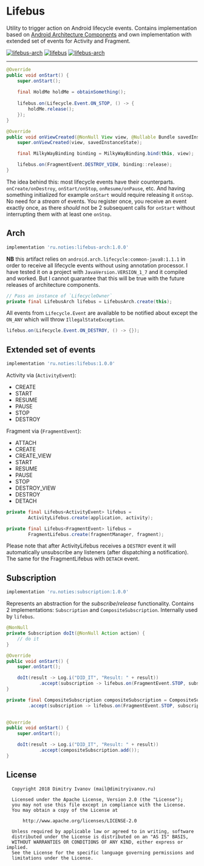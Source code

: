 # Lifebus

Utility to trigger action on Android lifecycle events. Contains implementation based on [Android Architecture Components](https://developer.android.com/topic/libraries/architecture/index.html) and own implementation with extended set of events for Activity and Fragment.

[![lifebus-arch](https://img.shields.io/maven-central/v/ru.noties/lifebus-arch.svg?label=lifebus-arch)](http://search.maven.org/#search|ga|1|g%3A%22ru.noties%22%20AND%20a%3A%22lifebus-arch%22)
[![lifebus](https://img.shields.io/maven-central/v/ru.noties/lifebus.svg?label=lifebus)](http://search.maven.org/#search|ga|1|g%3A%22ru.noties%22%20AND%20a%3A%22lifebus%22)
[![lifebus-arch](https://img.shields.io/maven-central/v/ru.noties/subscription.svg?label=subscription)](http://search.maven.org/#search|ga|1|g%3A%22ru.noties%22%20AND%20a%3A%22subscription%22)

---

```java
@Override
public void onStart() {
    super.onStart();
    
    final HoldMe holdMe = obtainSomething();
    
    lifebus.on(Lifecycle.Event.ON_STOP, () -> {
        holdMe.release();
    });
}
```

```java
@Override
public void onViewCreated(@NonNull View view, @Nullable Bundle savedInstanceState) {
    super.onViewCreated(view, savedInstanceState);

    final MilkyWayBinding binding = MilkyWayBinding.bind(this, view);

    lifebus.on(FragmentEvent.DESTROY_VIEW, binding::release);
}
```

The idea behind this: most lifecycle events have their counterparts. `onCreate/onDestroy`, `onStart/onStop`, `onResume/onPause`, etc. And having something initialized for example `onStart` would require releasing it `onStop`. No need for a _stream_ of events. You register once, you receive an event exactly once, as there _should_ not be 2 subsequent calls for `onStart` without interrupting them with at least one `onStop`.


## Arch

```gradle
implementation 'ru.noties:lifebus-arch:1.0.0'
```

**NB** this artifact relies on `android.arch.lifecycle:common-java8:1.1.1` in order to receive all lifecycle events without using annotation processor. I have tested it on a project with `JavaVersion.VERSION_1_7` and it compiled and worked. But I cannot guarantee that this will be true with the future releases of architecture components.

```java
// Pass an instance of `LifecycleOwner`
private final LifebusArch lifebus = LifebusArch.create(this);
``` 

All events from `Lifecycle.Event` are available to be notified about except the `ON_ANY` which will throw `IllegalStateException`.

```java
lifebus.on(Lifecycle.Event.ON_DESTROY, () -> {});
```


## Extended set of events

```gradle
implementation 'ru.noties:lifebus:1.0.0'
```

Activity via (`ActivityEvent`):
* CREATE
* START
* RESUME
* PAUSE
* STOP
* DESTROY

Fragment via (`FragmentEvent`):
* ATTACH
* CREATE
* CREATE_VIEW
* START
* RESUME
* PAUSE
* STOP
* DESTROY_VIEW
* DESTROY
* DETACH

```java
private final Lifebus<ActivityEvent> lifebus = 
        ActivityLifebus.create(application, activity);
```

```java
private final Lifebus<FragmentEvent> lifebus = 
        FragmentLifebus.create(fragmentManager, fragment);
```

Please note that after ActivityLifebus receives a `DESTROY` event it will automatically unsubscribe any listeners (after dispatching a notification). The same for the FragmentLifebus with `DETACH` event.

## Subscription

```gradle
implementation 'ru.noties:subscription:1.0.0'
```

Represents an abstraction for the _subscribe_/_release_ functionality. Contains 2 implementations: `Subscription` and `CompositeSubscription`. Internally used by `lifebus`.

```java
@NonNull
private Subscription doIt(@NonNull Action action) {
    // do it
}

@Override
public void onStart() {
    super.onStart();

    doIt(result -> Log.i("DID_IT", "Result: " + result))
            .accept(subscription -> lifebus.on(FragmentEvent.STOP, subscription::unsubscribe));
}
```

```java
private final CompositeSubscription compositeSubscription = CompositeSubscription.create()
        .accept(subscription -> lifebus.on(FragmentEvent.STOP, subscription::unsubscribe));
    

@Override
public void onStart() {
    super.onStart();

    doIt(result -> Log.i("DID_IT", "Result: " + result))
            .accept(compositeSubscription.add());
}
```

## License

```
  Copyright 2018 Dimitry Ivanov (mail@dimitryivanov.ru)

  Licensed under the Apache License, Version 2.0 (the "License");
  you may not use this file except in compliance with the License.
  You may obtain a copy of the License at

      http://www.apache.org/licenses/LICENSE-2.0

  Unless required by applicable law or agreed to in writing, software
  distributed under the License is distributed on an "AS IS" BASIS,
  WITHOUT WARRANTIES OR CONDITIONS OF ANY KIND, either express or implied.
  See the License for the specific language governing permissions and
  limitations under the License.
```
